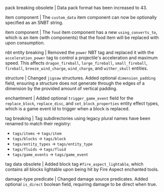 pack breaking obsolete | Data pack format has been increased to 43.

item component | The `custom_data` item component can now be optionally specified as an SNBT string.

item component | The `food` item component has a new `using_converts_to`, which is an item (with components) that the food item will be replaced with upon consumption.

nbt entity breaking | Removed the `power` NBT tag and replaced it with the `acceleration_power` tag to control a projectile's acceleration and maximum speed. This affects `dragon_fireball`, `large_fireball`, `small_fireball`, `fireball`, `breeze_wind_charge`, `wind_charge`, and `wither_skull` entities.

structure | Changed `jigsaw` structures. Added optional `dimension_padding` field, ensuring a structure does not generate through the edges of a dimension by the provided amount of vertical padding.

enchantment | Added optional `trigger_game_event` field for the `replace_block`, `replace_disc`, and `set_block_properties` entity effect types, which is a game event id to trigger when a block is replaced.

tag breaking | Tag subdirectories using legacy plural names have been renamed to match their registry:
* `tags/items` -> `tags/item`
* `tags/blocks` -> `tags/block`
* `tags/entity_types` -> `tags/entity_type`
* `tags/fluids` -> `tags/fluid`
* `tags/game_events` -> `tags/game_event`

tag data obsolete | Added block tag `#fire_aspect_lightable`, which contains all blocks lightable upon being hit by Fire Aspect enchanted tools.

damage-type predicate | Changed damage source predicates. Added optional `is_direct` boolean field, requiring damage to be direct when true.
